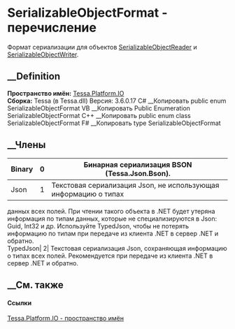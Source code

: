 # SerializableObjectFormat - перечисление
Формат сериализации для объектов
[SerializableObjectReader](T_Tessa_Platform_IO_SerializableObjectReader.htm) и
[SerializableObjectWriter](T_Tessa_Platform_IO_SerializableObjectWriter.htm).
## __Definition
 **Пространство имён:** [Tessa.Platform.IO](N_Tessa_Platform_IO.htm)  
 **Сборка:** Tessa (в Tessa.dll) Версия: 3.6.0.17
C# __Копировать
     public enum SerializableObjectFormat
VB __Копировать
     Public Enumeration SerializableObjectFormat
C++ __Копировать
     public enum class SerializableObjectFormat
F# __Копировать
     type SerializableObjectFormat
##  __Члены
Binary| 0|  Бинарная сериализация BSON (Tessa.Json.Bson).  
---|---|---  
Json| 1|  Текстовая сериализация Json, не использующая информацию о типах
данных всех полей. При чтении такого объекта в .NET будет утеряна информация
по типам данных, которые не специализируются в Json: Guid, Int32 и др.
Используйте TypedJson, чтобы не потерять информацию по типам при передаче из
клиента .NET в сервер .NET и обратно.  
TypedJson| 2|  Текстовая сериализация Json, сохраняющая информацию о типах
всех полей. Рекомендуется при передаче из клиента .NET в сервер .NET и
обратно.  
## __См. также
#### Ссылки
[Tessa.Platform.IO - пространство имён](N_Tessa_Platform_IO.htm)
